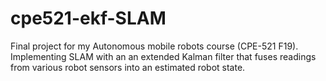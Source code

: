 # cpe521-ekf-SLAM
Final project for my Autonomous mobile robots course (CPE-521 F19). Implementing SLAM with an an extended Kalman filter that fuses readings from various robot sensors into an estimated robot state. 
